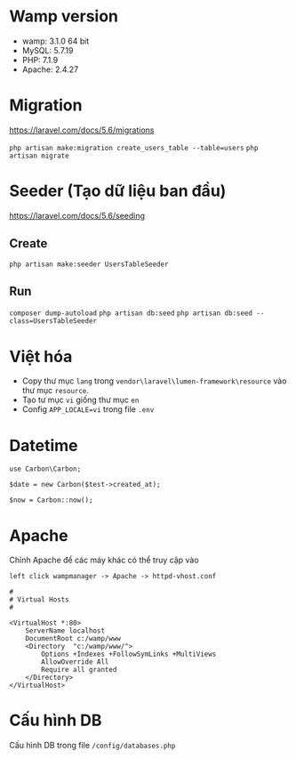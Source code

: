 # Wamp version
- wamp: 3.1.0 64 bit
- MySQL: 5.7.19
- PHP: 7.1.9
- Apache: 2.4.27

# Migration

https://laravel.com/docs/5.6/migrations

`php artisan make:migration create_users_table --table=users`
`php artisan migrate`

# Seeder (Tạo dữ liệu ban đầu)

https://laravel.com/docs/5.6/seeding

## Create
`php artisan make:seeder UsersTableSeeder`

## Run
`composer dump-autoload`
`php artisan db:seed`
`php artisan db:seed --class=UsersTableSeeder`

# Việt hóa
- Copy thư mục `lang` trong `vendor\laravel\lumen-framework\resource` vào thư mục `resource`.
- Tạo tư mục `vi` giống thư mục `en`
- Config `APP_LOCALE=vi` trong file `.env`

# Datetime

```
use Carbon\Carbon;

$date = new Carbon($test->created_at);

$now = Carbon::now();

```

# Apache

Chỉnh Apache để các máy khác có thể truy cập vào

```
left click wampmanager -> Apache -> httpd-vhost.conf
```

```
#
# Virtual Hosts
#

<VirtualHost *:80>
    ServerName localhost
    DocumentRoot c:/wamp/www
    <Directory  "c:/wamp/www/">
        Options +Indexes +FollowSymLinks +MultiViews
        AllowOverride All
        Require all granted
    </Directory>
</VirtualHost>
```

# Cấu hình DB

Cấu hình DB trong file `/config/databases.php`
